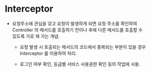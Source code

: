 # Interceptor

* 요청주소에 관심을 갖고 요청이 발생하게 되면 요청 주소를 확인하여  
  Controller 의 메서드를 호출하기 전이나 후에 다른 메서드를 호출할 수  
  있도록 가로 채 가는 개념.
  
    * 요청 발생 시 호출되는 메서드의 코드에서 중복되는 부분이 있을 경우  
      Interceptor 를 이용하여 처리.
  
    * 로그인 여부 확인, 등급별 서비스 사용권한 확인 등의 작업에 사용.


  